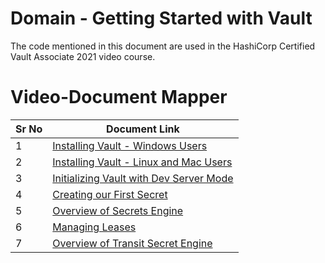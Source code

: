 # Domain  - Getting Started with Vault

The code mentioned in this document are used in the HashiCorp Certified Vault Associate 2021 video course.


# Video-Document Mapper

| Sr No | Document Link |
| ------ | ------ |
| 1 | [Installing Vault - Windows Users][PlDa] |
| 2 | [Installing Vault - Linux and Mac Users][PlDb] |
| 3 | [Initializing Vault with Dev Server Mode][PlDc] |
| 4 | [Creating our First Secret][PlDd] |
| 5 | [Overview of Secrets Engine][PlDe] |
| 6 | [Managing Leases][PlDf] |
| 7 | [Overview of Transit Secret Engine][PlDg] |


   [PlDa]: <https://github.com/zealvora/hashicorp-certified-vault-associate/blob/master/Domain%201%20-%20Getting%20Started%20with%20Vault/install-vault-windows.md>
   [PlDb]: <https://github.com/zealvora/hashicorp-certified-vault-associate/blob/master/Domain%201%20-%20Getting%20Started%20with%20Vault/install-vault-unix.md>
   [PlDc]: <https://github.com/zealvora/hashicorp-certified-vault-associate/blob/master/Domain%201%20-%20Getting%20Started%20with%20Vault/dev-mode.md>
   [PlDd]: <https://github.com/zealvora/hashicorp-certified-vault-associate/blob/master/Domain%201%20-%20Getting%20Started%20with%20Vault/managing-secrets.md>
   [PlDe]: <https://github.com/zealvora/hashicorp-certified-vault-associate/blob/master/Domain%201%20-%20Getting%20Started%20with%20Vault/secret-engine.md>
   [PlDf]: <https://github.com/zealvora/hashicorp-certified-vault-associate/blob/master/Domain%201%20-%20Getting%20Started%20with%20Vault/lease-management.md>
   [PlDg]: <https://github.com/zealvora/hashicorp-certified-vault-associate/blob/master/Domain%201%20-%20Getting%20Started%20with%20Vault/transit-engine.md>
